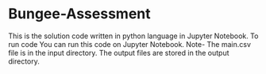# Bungee-Assessment
This is the solution code written in python language in Jupyter Notebook. To run code You can run this code on Jupyter Notebook. Note- The main.csv file is in the input directory. The output files are stored in the output directory.
